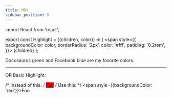 ```yaml
---
title: MDX
sidebar_position: 3
---
```


import React from 'react';

export const Highlight = ({children, color}) => (
  <span
    style={{
      backgroundColor: color,
      borderRadius: '2px',
      color: '#fff',
      padding: '0.2rem',
    }}>
    {children}
  </span>
);


<Highlight color="#25c2a0">Docusaurus green</Highlight> and <Highlight color="#1877F2">Facebook blue</Highlight> are my favorite colors.

-------

OR Basic Highlight:


/* Instead of this: */
<span style="background-color: red">Foo</span>
/* Use this: */
<span style={{backgroundColor: 'red'}}>Foo</span>